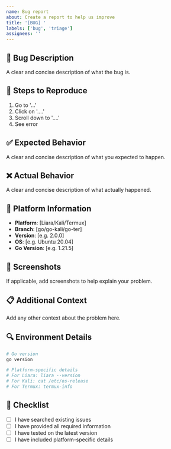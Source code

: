 ```yaml
---
name: Bug report
about: Create a report to help us improve
title: '[BUG] '
labels: ['bug', 'triage']
assignees: ''
---
```


## 🐛 Bug Description
A clear and concise description of what the bug is.

## 🔄 Steps to Reproduce
1. Go to '...'
2. Click on '....'
3. Scroll down to '....'
4. See error

## ✅ Expected Behavior
A clear and concise description of what you expected to happen.

## ❌ Actual Behavior
A clear and concise description of what actually happened.

## 📱 Platform Information
- **Platform**: [Liara/Kali/Termux]
- **Branch**: [go/go-kali/go-ter]
- **Version**: [e.g. 2.0.0]
- **OS**: [e.g. Ubuntu 20.04]
- **Go Version**: [e.g. 1.21.5]

## 📸 Screenshots
If applicable, add screenshots to help explain your problem.

## 📋 Additional Context
Add any other context about the problem here.

## 🔍 Environment Details
```bash
# Go version
go version

# Platform-specific details
# For Liara: liara --version
# For Kali: cat /etc/os-release
# For Termux: termux-info
```

## 📝 Checklist
- [ ] I have searched existing issues
- [ ] I have provided all required information
- [ ] I have tested on the latest version
- [ ] I have included platform-specific details